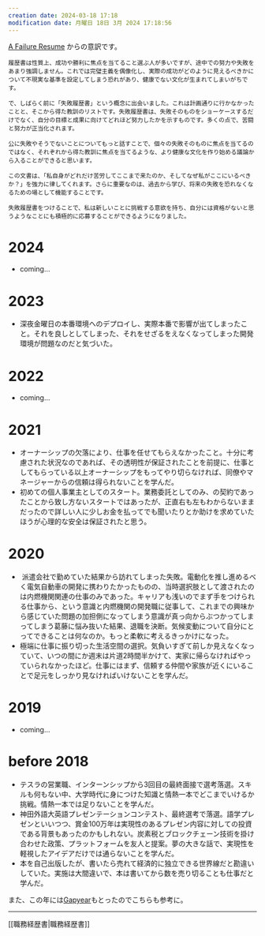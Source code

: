 ```yaml
---
creation date: 2024-03-18 17:18
modification date: 月曜日 18日 3月 2024 17:18:56
---
```



[A Failure Resume](https://jzhao.xyz/posts/a-failure-resume) からの意訳です。

```
履歴書は性質上、成功や勝利に焦点を当てること選ぶ人が多いですが、途中での努力や失敗をあまり強調しません。これでは完璧主義を偶像化し、実際の成功がどのように見えるべきかについて不現実な基準を設定してしまう恐れがあり、健康でない文化が生まれてしまいがちです。

で、しばらく前に「失敗履歴書」という概念に出会いました。これは計画通りに行かなかったことと、そこから得た教訓のリストです。失敗履歴書は、失敗そのものをショーケースするだけでなく、自分の目標と成果に向けてどれほど努力したかを示すものです。多くの点で、苦闘と努力が正当化されます。

公に失敗やそうでないことについてもっと話すことで、個々の失敗そのものに焦点を当てるのではなく、それぞれから得た教訓に焦点を当てるような、より健康な文化を作り始める議論から入ることができると思います。

この文書は、「私自身がどれだけ苦労してここまで来たのか、そしてなぜ私がここにいるべきか？」を強力に律してくれます。さらに重要なのは、過去から学び、将来の失敗を恐れなくなるための場として機能することです。

失敗履歴書をつけることで、私は新しいことに挑戦する意欲を持ち、自分には資格がないと思うようなことにも積極的に応募することができるようになりました。
```

# 2024
- coming...

# 2023
- 深夜金曜日の本番環境へのデプロイし、実際本番で影響が出てしまったこと。それを良しとしてしまった、それをせざるをえなくなってしまった開発環境が問題なのだと気づいた。

# 2022 
- coming...

# 2021 
- オーナーシップの欠落により、仕事を任せてもらえなかったこと。十分に考慮された状況なのであれば、その透明性が保証されたことを前提に、仕事としてもらっている以上オーナーシップをもってやり切らなければ、同僚やマネージャーからの信頼は得られないことを学んだ。
- 初めての個人事業主としてのスタート。業務委託としてのみ、の契約であったことから致し方ないスタートではあったが、正直右も左もわからないままだったので詳しい人に少しお金を払ってでも聞いたりとか助けを求めていたほうが心理的な安全は保証されたと思う。

# 2020
-  派遣会社で勤めていた結果から訪れてしまった失敗。電動化を推し進めるべく電気自動車の開発に携わりたかったものの、当時選択肢として渡されたのは内燃機関関連の仕事のみであった。キャリアも浅いのでまず手をつけられる仕事から、という意識と内燃機関の開発職に従事して、これまでの興味から感じていた問題の加担側になってしまう意識が真っ向からぶつかってしまってしまう葛藤に悩み抜いた結果、退職を決断。気候変動について自分にとってできることは何なのか。もっと柔軟に考えるきっかけになった。
- 極端に仕事に振り切った生活空間の選択。気負いすぎて前しか見えなくなっていて、いつの間にか週末は片道2時間半かけて、実家に帰らなければやっていられなかったほど。仕事にはまず、信頼する仲間や家族が近くにいることで足元をしっかり見なければいけないことを学んだ。

# 2019
- coming...

# before 2018

-  テスラの営業職、インターンシップから3回目の最終面接で選考落選。スキルも何もない中、大学時代に身につけた知識と情熱一本でどこまでいけるか挑戦。情熱一本では足りないことを学んだ。
- 神田外語大英語プレゼンテーションコンテスト、最終選考で落選。語学プレゼンといいつつ、賞金100万年は実現性のあるプレゼン内容に対しての投資である背景もあったのかもしれない。炭素税とブロックチェーン技術を掛け合わせた政策、プラットフォームを友人と提案。夢の大きな話で、実現性を軽視したアイデアだけでは通らないことを学んだ。
- 本を自己出版したが、書いたら売れて経済的に独立できる世界線だと勘違いしていた。実施は大間違いで、本は書いてから数を売り切ることも仕事だと学んだ。

また、この年には[Gapyear](https://mdaisuke.net/jp/2022/05/06/%E3%82%AE%E3%83%A3%E3%83%83%E3%83%97%E3%82%A4%E3%83%A4%E3%83%BC/)もとったのでこちらも参考に。

---

[[職務経歴書|職務経歴書]]